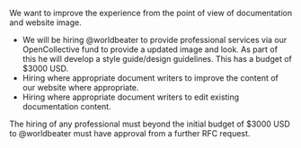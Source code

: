 We want to improve the experience from the point of view of documentation and website image.

* We will be hiring @worldbeater to provide professional services via our OpenCollective fund to provide a updated image and look. As part of this he will develop a style guide/design guidelines. This has a budget of $3000 USD.
* Hiring where appropriate document writers to improve the content of our website where appropriate.
* Hiring where appropriate document writers to edit existing documentation content.

The hiring of any professional must beyond the initial budget of $3000 USD to @worldbeater must have approval from a further RFC request.
